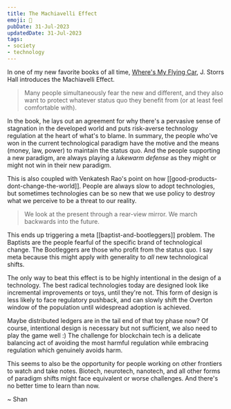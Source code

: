 ```yaml
---
title: The Machiavelli Effect
emoji: 🤿
pubDate: 31-Jul-2023
updatedDate: 31-Jul-2023
tags:
- society
- technology
---
```


In one of my new favorite books of all time, [Where's My Flying Car](), J. Storrs Hall introduces the Machiavelli Effect.

>Many people simultaneously fear the new and different, and they also want to protect whatever status quo they benefit from (or at least feel comfortable with).

In the book, he lays out an agreement for why there's a pervasive sense of stagnation in the developed world and puts risk-averse technology regulation at the heart of what's to blame. In summary, the people who've won in the current technological paradigm have the motive and the means (money, law, power) to maintain the status quo. And the people supporting a new paradigm, are always playing a _lukewarm defense_ as they might or might not win in their new paradigm.

This is also coupled with Venkatesh Rao's point on how [[good-products-dont-change-the-world]]. People are always slow to adopt technologies, but sometimes technologies can be so new that we use policy to destroy what we perceive to be a threat to our reality.

>We look at the present through a rear-view mirror. We march backwards into the future.

This ends up triggering a meta [[baptist-and-bootleggers]] problem. The Baptists are the people fearful of the specific brand of technological change. The Bootleggers are those who profit from the status quo. I say meta because this might apply with generality to _all_ new technological shifts.

The only way to beat this effect is to be highly intentional in the design of a technology. The best radical technologies today are designed look like incremental improvements or toys, until they're not. This form of design is less likely to face regulatory pushback, and can slowly shift the Overton window of the population until widespread adoption is achieved.

Maybe distributed ledgers are in the tail end of that toy phase now? Of course, intentional design is necessary but not sufficient, we also need to play the game well :) The challenge for blockchain tech is a delicate balancing act of avoiding the most harmful regulation while embracing regulation which genuinely avoids harm.

This seems to also be the opportunity for people working on other frontiers to watch and take notes. Biotech, neurotech, nanotech, and all other forms of paradigm shifts might face equivalent or worse challenges. And there's no better time to learn than now.

~ Shan